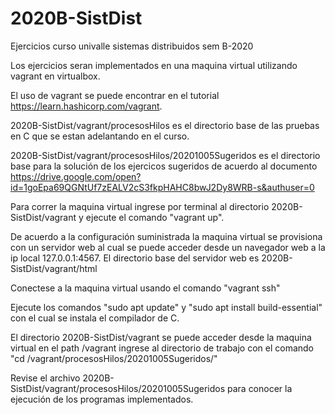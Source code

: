 # 2020B-SistDist
Ejercicios curso univalle sistemas distribuidos sem B-2020

Los ejercicios seran implementados en una maquina virtual utilizando vagrant en virtualbox.

El uso de vagrant se puede encontrar en el tutorial https://learn.hashicorp.com/vagrant.

2020B-SistDist/vagrant/procesosHilos es el directorio base de las pruebas en C que se estan adelantando en el curso.

2020B-SistDist/vagrant/procesosHilos/20201005Sugeridos es el directorio base para la solución de los ejercicos sugeridos de acuerdo al documento  https://drive.google.com/open?id=1goEpa69QGNtUf7zEALV2cS3fkpHAHC8bwJ2Dy8WRB-s&authuser=0

Para correr la maquina virtual ingrese por terminal al directorio 2020B-SistDist/vagrant y ejecute el comando "vagrant up". 

De acuerdo a la configuración suministrada la maquina virtual se provisiona con un servidor web al cual se puede acceder desde un navegador web a la ip local 127.0.0.1:4567. El directorio base del servidor web es 2020B-SistDist/vagrant/html

Conectese a la maquina virtual usando el comando "vagrant ssh"

Ejecute los comandos "sudo apt update" y "sudo apt install build-essential" con el cual se instala el compilador de C.

El directorio 2020B-SistDist/vagrant se puede acceder desde la maquina virtual en el path /vagrant ingrese al directorio de trabajo con el comando "cd /vagrant/procesosHilos/20201005Sugeridos/"

Revise el archivo 2020B-SistDist/vagrant/procesosHilos/20201005Sugeridos para conocer la ejecución de los programas implementados.